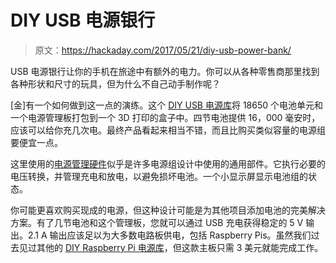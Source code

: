 # DIY USB 电源银行

> 原文：<https://hackaday.com/2017/05/21/diy-usb-power-bank/>

USB 电源银行让你的手机在旅途中有额外的电力。你可以从各种零售商那里找到各种形状和尺寸的玩具，但为什么不自己动手制作呢？

[金]有一个如何做到这一点的演练。这个 [DIY USB 电源库](http://www.instructables.com/id/Powerbank-DIY-12000-16000-MAh-21-Amp-3D-printed/)将 18650 个电池单元和一个电源管理板打包到一个 3D 打印的盒子中。四节电池提供 16，000 毫安时，应该可以给你充几次电。最终产品看起来相当不错，而且比购买类似容量的电源组要便宜一点。

这里使用的[电源管理硬件](https://www.banggood.com/Dual-USB-5V-1A-2_1A-Mobile-Power-Bank-18650-Battery-Charger-PCB-Module-Board-p-1031593.html?p=O516115442892201607W)似乎是许多电源组设计中使用的通用部件。它执行必要的电压转换，并管理充电和放电，以避免损坏电池。一个小显示屏显示电池组的状态。

你可能更喜欢购买现成的电源，但这种设计可能是为其他项目添加电池的完美解决方案。有了几节电池和这个管理板，您就可以通过 USB 充电获得稳定的 5 V 输出。2.1 A 输出应该足以为大多数电路板供电，包括 Raspberry Pis。虽然我们过去见过其他的 [DIY Raspberry Pi 电源库](http://hackaday.com/2016/11/26/diying-a-raspberry-pi-power-bank/)，但这款主板只需 3 美元就能完成工作。